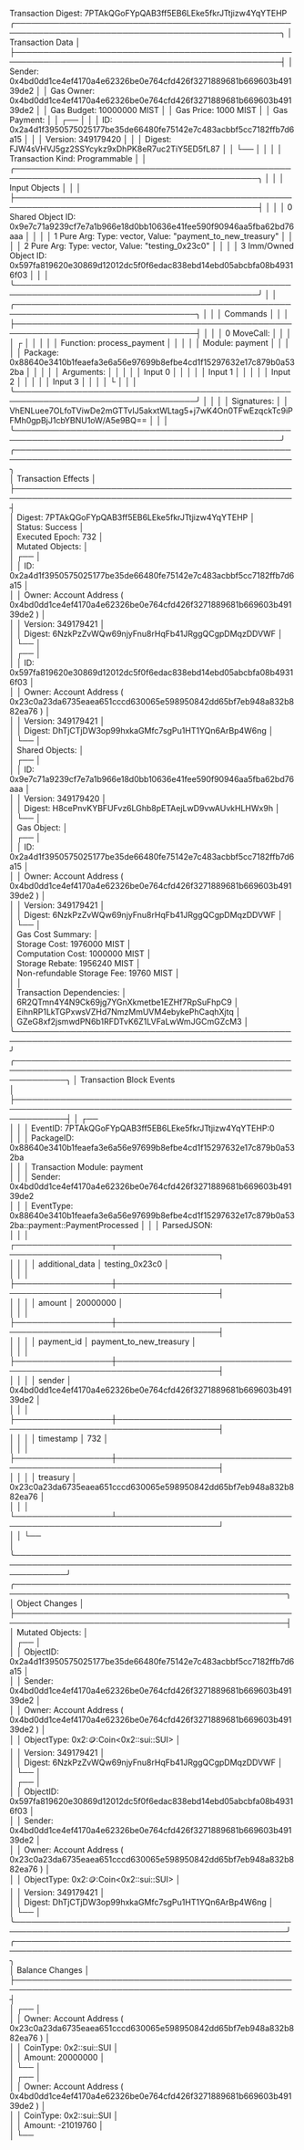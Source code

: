 Transaction Digest: 7PTAkQGoFYpQAB3ff5EB6LEke5fkrJTtjizw4YqYTEHP
╭─────────────────────────────────────────────────────────────────────────────────────────────────╮
│ Transaction Data                                                                                │
├─────────────────────────────────────────────────────────────────────────────────────────────────┤
│ Sender: 0x4bd0dd1ce4ef4170a4e62326be0e764cfd426f3271889681b669603b49139de2                      │
│ Gas Owner: 0x4bd0dd1ce4ef4170a4e62326be0e764cfd426f3271889681b669603b49139de2                   │
│ Gas Budget: 10000000 MIST                                                                       │
│ Gas Price: 1000 MIST                                                                            │
│ Gas Payment:                                                                                    │
│  ┌──                                                                                            │
│  │ ID: 0x2a4d1f3950575025177be35de66480fe75142e7c483acbbf5cc7182ffb7d6a15                       │
│  │ Version: 349179420                                                                           │
│  │ Digest: FJW4sVHVJ5gz2SSYcykz9xDhPK8eR7uc2TiY5ED5fL87                                         │
│  └──                                                                                            │
│                                                                                                 │
│ Transaction Kind: Programmable                                                                  │
│ ╭─────────────────────────────────────────────────────────────────────────────────────────────╮ │
│ │ Input Objects                                                                               │ │
│ ├─────────────────────────────────────────────────────────────────────────────────────────────┤ │
│ │ 0   Shared Object    ID: 0x9e7c71a9239cf7e7a1b966e18d0bb10636e41fee590f90946aa5fba62bd76aaa │ │
│ │ 1   Pure Arg: Type: vector<u8>, Value: "payment_to_new_treasury"                            │ │
│ │ 2   Pure Arg: Type: vector<u8>, Value: "testing_0x23c0"                                     │ │
│ │ 3   Imm/Owned Object ID: 0x597fa819620e30869d12012dc5f0f6edac838ebd14ebd05abcbfa08b49316f03 │ │
│ ╰─────────────────────────────────────────────────────────────────────────────────────────────╯ │
│ ╭──────────────────────────────────────────────────────────────────────────────────╮            │
│ │ Commands                                                                         │            │
│ ├──────────────────────────────────────────────────────────────────────────────────┤            │
│ │ 0  MoveCall:                                                                     │            │
│ │  ┌                                                                               │            │
│ │  │ Function:  process_payment                                                    │            │
│ │  │ Module:    payment                                                            │            │
│ │  │ Package:   0x88640e3410b1feaefa3e6a56e97699b8efbe4cd1f15297632e17c879b0a532ba │            │
│ │  │ Arguments:                                                                    │            │
│ │  │   Input  0                                                                    │            │
│ │  │   Input  1                                                                    │            │
│ │  │   Input  2                                                                    │            │
│ │  │   Input  3                                                                    │            │
│ │  └                                                                               │            │
│ ╰──────────────────────────────────────────────────────────────────────────────────╯            │
│                                                                                                 │
│ Signatures:                                                                                     │
│    VhENLuee7OLfoTViwDe2mGTTvIJ5akxtWLtag5+j7wK4On0TFwEzqckTc9iPFMh0gpBjJ1cbYBNU1oW/A5e9BQ==     │
│                                                                                                 │
╰─────────────────────────────────────────────────────────────────────────────────────────────────╯
╭───────────────────────────────────────────────────────────────────────────────────────────────────╮       
│ Transaction Effects                                                                               │       
├───────────────────────────────────────────────────────────────────────────────────────────────────┤       
│ Digest: 7PTAkQGoFYpQAB3ff5EB6LEke5fkrJTtjizw4YqYTEHP                                              │       
│ Status: Success                                                                                   │       
│ Executed Epoch: 732                                                                               │       
│ Mutated Objects:                                                                                  │       
│  ┌──                                                                                              │       
│  │ ID: 0x2a4d1f3950575025177be35de66480fe75142e7c483acbbf5cc7182ffb7d6a15                         │       
│  │ Owner: Account Address ( 0x4bd0dd1ce4ef4170a4e62326be0e764cfd426f3271889681b669603b49139de2 )  │       
│  │ Version: 349179421                                                                             │       
│  │ Digest: 6NzkPzZvWQw69njyFnu8rHqFb41JRggQCgpDMqzDDVWF                                           │       
│  └──                                                                                              │       
│  ┌──                                                                                              │       
│  │ ID: 0x597fa819620e30869d12012dc5f0f6edac838ebd14ebd05abcbfa08b49316f03                         │       
│  │ Owner: Account Address ( 0x23c0a23da6735eaea651cccd630065e598950842dd65bf7eb948a832b882ea76 )  │       
│  │ Version: 349179421                                                                             │       
│  │ Digest: DhTjCTjDW3op99hxkaGMfc7sgPu1HT1YQn6ArBp4W6ng                                           │       
│  └──                                                                                              │       
│ Shared Objects:                                                                                   │       
│  ┌──                                                                                              │       
│  │ ID: 0x9e7c71a9239cf7e7a1b966e18d0bb10636e41fee590f90946aa5fba62bd76aaa                         │       
│  │ Version: 349179420                                                                             │       
│  │ Digest: H8cePnvKYBFUFvz6LGhb8pETAejLwD9vwAUvkHLHWx9h                                           │       
│  └──                                                                                              │       
│ Gas Object:                                                                                       │       
│  ┌──                                                                                              │       
│  │ ID: 0x2a4d1f3950575025177be35de66480fe75142e7c483acbbf5cc7182ffb7d6a15                         │       
│  │ Owner: Account Address ( 0x4bd0dd1ce4ef4170a4e62326be0e764cfd426f3271889681b669603b49139de2 )  │       
│  │ Version: 349179421                                                                             │       
│  │ Digest: 6NzkPzZvWQw69njyFnu8rHqFb41JRggQCgpDMqzDDVWF                                           │       
│  └──                                                                                              │       
│ Gas Cost Summary:                                                                                 │       
│    Storage Cost: 1976000 MIST                                                                     │       
│    Computation Cost: 1000000 MIST                                                                 │       
│    Storage Rebate: 1956240 MIST                                                                   │       
│    Non-refundable Storage Fee: 19760 MIST                                                         │       
│                                                                                                   │       
│ Transaction Dependencies:                                                                         │       
│    6R2QTmn4Y4N9Ck69jg7YGnXkmetbe1EZHf7RpSuFhpC9                                                   │       
│    EihnRP1LkTGPxwsVZHd7NmzMmUVM4ebykePhCaqhXjtq                                                   │       
│    GZeG8xf2jsmwdPN6b1RFDTvK6Z1LVFaLwWmJGCmGZcM3                                                   │       
╰───────────────────────────────────────────────────────────────────────────────────────────────────╯       
╭─────────────────────────────────────────────────────────────────────────────────────────────────────────────╮
│ Transaction Block Events                                                                                  
  │
├─────────────────────────────────────────────────────────────────────────────────────────────────────────────┤
│  ┌──                                                                                                      
  │
│  │ EventID: 7PTAkQGoFYpQAB3ff5EB6LEke5fkrJTtjizw4YqYTEHP:0                                                
  │
│  │ PackageID: 0x88640e3410b1feaefa3e6a56e97699b8efbe4cd1f15297632e17c879b0a532ba                          
  │
│  │ Transaction Module: payment                                                                            
  │
│  │ Sender: 0x4bd0dd1ce4ef4170a4e62326be0e764cfd426f3271889681b669603b49139de2                             
  │
│  │ EventType: 0x88640e3410b1feaefa3e6a56e97699b8efbe4cd1f15297632e17c879b0a532ba::payment::PaymentProcessed │
│  │ ParsedJSON:                                                                                            
  │
│  │   ┌─────────────────┬────────────────────────────────────────────────────────────────────┐             
  │
│  │   │ additional_data │ testing_0x23c0                                                     │             
  │
│  │   ├─────────────────┼────────────────────────────────────────────────────────────────────┤             
  │
│  │   │ amount          │ 20000000                                                           │             
  │
│  │   ├─────────────────┼────────────────────────────────────────────────────────────────────┤             
  │
│  │   │ payment_id      │ payment_to_new_treasury                                            │             
  │
│  │   ├─────────────────┼────────────────────────────────────────────────────────────────────┤             
  │
│  │   │ sender          │ 0x4bd0dd1ce4ef4170a4e62326be0e764cfd426f3271889681b669603b49139de2 │             
  │
│  │   ├─────────────────┼────────────────────────────────────────────────────────────────────┤             
  │
│  │   │ timestamp       │ 732                                                                │             
  │
│  │   ├─────────────────┼────────────────────────────────────────────────────────────────────┤             
  │
│  │   │ treasury        │ 0x23c0a23da6735eaea651cccd630065e598950842dd65bf7eb948a832b882ea76 │             
  │
│  │   └─────────────────┴────────────────────────────────────────────────────────────────────┘             
  │
│  └──                                                                                                      
  │
╰─────────────────────────────────────────────────────────────────────────────────────────────────────────────╯
╭──────────────────────────────────────────────────────────────────────────────────────────────────╮        
│ Object Changes                                                                                   │        
├──────────────────────────────────────────────────────────────────────────────────────────────────┤        
│ Mutated Objects:                                                                                 │        
│  ┌──                                                                                             │        
│  │ ObjectID: 0x2a4d1f3950575025177be35de66480fe75142e7c483acbbf5cc7182ffb7d6a15                  │        
│  │ Sender: 0x4bd0dd1ce4ef4170a4e62326be0e764cfd426f3271889681b669603b49139de2                    │        
│  │ Owner: Account Address ( 0x4bd0dd1ce4ef4170a4e62326be0e764cfd426f3271889681b669603b49139de2 ) │        
│  │ ObjectType: 0x2::coin::Coin<0x2::sui::SUI>                                                    │        
│  │ Version: 349179421                                                                            │        
│  │ Digest: 6NzkPzZvWQw69njyFnu8rHqFb41JRggQCgpDMqzDDVWF                                          │        
│  └──                                                                                             │        
│  ┌──                                                                                             │        
│  │ ObjectID: 0x597fa819620e30869d12012dc5f0f6edac838ebd14ebd05abcbfa08b49316f03                  │        
│  │ Sender: 0x4bd0dd1ce4ef4170a4e62326be0e764cfd426f3271889681b669603b49139de2                    │        
│  │ Owner: Account Address ( 0x23c0a23da6735eaea651cccd630065e598950842dd65bf7eb948a832b882ea76 ) │        
│  │ ObjectType: 0x2::coin::Coin<0x2::sui::SUI>                                                    │        
│  │ Version: 349179421                                                                            │        
│  │ Digest: DhTjCTjDW3op99hxkaGMfc7sgPu1HT1YQn6ArBp4W6ng                                          │        
│  └──                                                                                             │        
╰──────────────────────────────────────────────────────────────────────────────────────────────────╯        
╭───────────────────────────────────────────────────────────────────────────────────────────────────╮       
│ Balance Changes                                                                                   │       
├───────────────────────────────────────────────────────────────────────────────────────────────────┤       
│  ┌──                                                                                              │       
│  │ Owner: Account Address ( 0x23c0a23da6735eaea651cccd630065e598950842dd65bf7eb948a832b882ea76 )  │       
│  │ CoinType: 0x2::sui::SUI                                                                        │       
│  │ Amount: 20000000                                                                               │       
│  └──                                                                                              │       
│  ┌──                                                                                              │       
│  │ Owner: Account Address ( 0x4bd0dd1ce4ef4170a4e62326be0e764cfd426f3271889681b669603b49139de2 )  │       
│  │ CoinType: 0x2::sui::SUI                                                                        │       
│  │ Amount: -21019760                                                                              │       
│  └──                       